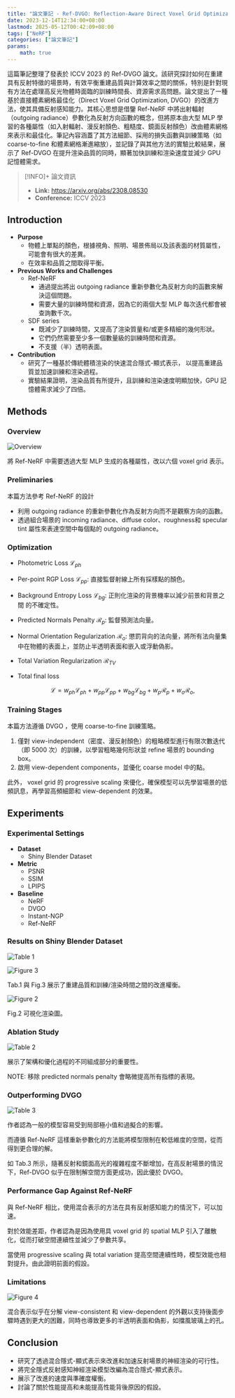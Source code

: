 ```yaml
---
title: "論文筆記 - Ref-DVGO: Reflection-Aware Direct Voxel Grid Optimization for an Improved Quality-Efficiency Trade-Off in Reflective Scene Reconstruction"
date: 2023-12-14T12:34:00+08:00
lastmod: 2025-05-12T00:42:09+08:00
tags: ["NeRF"]
categories: ["論文筆記"]
params: 
    math: true
---
```


這篇筆記整理了發表於 ICCV 2023 的 Ref-DVGO 論文。該研究探討如何在重建具有反射特徵的場景時，有效平衡重建品質與計算效率之間的關係，特別是針對現有方法在處理高反光物體時面臨的訓練時間長、資源需求高問題。論文提出了一種基於直接體素網格最佳化（Direct Voxel Grid Optimization, DVGO）的改進方法，使其具備反射感知能力。其核心思想是借鑒 Ref-NeRF 中將出射輻射（outgoing radiance）參數化為反射方向函數的概念，但將原本由大型 MLP 學習的各種屬性（如入射輻射、漫反射顏色、粗糙度、鏡面反射顏色）改由體素網格來表示和最佳化。筆記內容涵蓋了其方法細節、採用的損失函數與訓練策略（如 coarse-to-fine 和體素網格漸進縮放），並記錄了與其他方法的實驗比較結果，展示了 Ref-DVGO 在提升渲染品質的同時，顯著加快訓練和渲染速度並減少 GPU 記憶體需求。

<!--more-->

> [!INFO]+ 論文資訊
> - **Link:** https://arxiv.org/abs/2308.08530
> - **Conference:** ICCV 2023

## Introduction

- **Purpose**
    - 物體上單點的顏色，根據視⾓、照明、場景佈局以及該表⾯的材質屬性，可能會有很大的差異。
    - 在效率和品質之間取得平衡。
- **Previous Works and Challenges**
    - Ref-NeRF
        - 通過提出將出 outgoing radiance 重新參數化為反射⽅向的函數來解決這個問題。
        - 需要⼤量的訓練時間和資源，因為它的兩個⼤型 MLP 每次迭代都會被 查詢數千次。
    - SDF series
        - 既減少了訓練時間，⼜提⾼了渲染質量和/或更多精細的幾何形狀。
        - 它們仍然需要⾄少多⼀個數量級的訓練時間和資源。
        - 不⽀援（半）透明表⾯。
- **Contribution**
    - 研究了⼀種基於傳統體積渲染的快速混合隱式-顯式表示， 以提⾼重建品質並加速訓練和渲染過程。
    - 實驗結果證明，渲染品質有所提升，且訓練和渲染速度明顯加快，GPU 記憶體需求減少了四倍。

## Methods

### Overview

![Overview](https://cdn.rxchi1d.me/inktrace-files/Paper_Survey/2023-12-14-Ref-DVGO/overview.png "Overview")

將 Ref-NeRF 中需要透過大型 MLP 生成的各種屬性，改以六個 voxel grid 表示。

### Preliminaries

本篇方法參考 Ref-NeRF 的設計

- 利⽤ outgoing radiance 的重新參數化作為反射⽅向⽽不是觀察⽅向的函數。
- 透過組合場景的 incoming radiance、diffuse color、roughness和 specular tint 屬性來表達空間中每個點的 outgoing radiance。

### Optimization

- Photometric Loss $\mathcal{L}_{ph}$
- Per-point RGP Loss $\mathcal{L}_{pp}$: 直接監督射線上所有採樣點的顏色。
- Background Entropy Loss $\mathcal{L}_{bg}$: 正則化渲染的背景機率以減少前景和背景之間 的不確定性。
- Predicted Normals Penalty $\mathcal{R}_p$: 監督預測法向量。
- Normal Orientation Regularization $\mathcal{R}_o$: 懲罰背向的法向量，將所有法向量集中在物體的表⾯上，並防⽌半透明表⾯和嵌⼊或浮動偽影。
- Total Variation Regularization $\mathcal{R}_{TV}$

- Total final loss
    
    $$
        \mathcal{L} = w_{ph} \mathcal{L}_{ph} + w_{pp} \mathcal{L}_{pp} + w_{bg} \mathcal{L}_{bg} + w_{p} \mathcal{R}_{p} + w_{o} \mathcal{R}_{o},
    $$

### Training Stages

本篇方法遵循 DVGO ，使用 coarse-to-fine 訓練策略。

1. 僅對 view-independent（密度、漫反射顏⾊）的粗略模型進⾏有限次數迭代（即 5000 次）的訓練，以學習粗略幾何形狀並 refine 場景的 bounding box。
2. 啟用 view-dependent components，並優化 coarse model 中的點。

此外， voxel grid 的 progressive scaling 來優化，確保模型可以先學習場景的低頻訊息，再學習高頻細節和 view-dependent 的效果。

## Experiments

### Experimental Settings

- **Dataset**
    - Shiny Blender Dataset
- **Metric**
    - PSNR
    - SSIM
    - LPIPS
- **Baseline**
    - NeRF
    - DVGO
    - Instant-NGP
    - Ref-NeRF

### Results on Shiny Blender Dataset

![Table 1](https://cdn.rxchi1d.me/inktrace-files/Paper_Survey/2023-12-14-Ref-DVGO/table_1.png "Table 1")

![Figure 3](https://cdn.rxchi1d.me/inktrace-files/Paper_Survey/2023-12-14-Ref-DVGO/figure_3.png "Figure 3")

Tab.1 與 Fig.3 展⽰了重建品質和訓練/渲染時間之間的改進權衡。

![Figure 2](https://cdn.rxchi1d.me/inktrace-files/Paper_Survey/2023-12-14-Ref-DVGO/figure_2.png "Figure 2")

Fig.2 可視化渲染圖。

### Ablation Study

![Table 2](https://cdn.rxchi1d.me/inktrace-files/Paper_Survey/2023-12-14-Ref-DVGO/table_2.png "Table 2")

展⽰了架構和優化過程的不同組成部分的重要性。

NOTE: 移除 predicted normals penalty 會略微提⾼所有指標的表現。

### Outperforming DVGO


![Table 3](https://cdn.rxchi1d.me/inktrace-files/Paper_Survey/2023-12-14-Ref-DVGO/table_3.png "Table 3")

作者認為一般的模型容易受到局部極小值和過擬合的影響。

而遵循 Ref-NeRF 這樣重新參數化的方法能將模型限制在較低維度的空間，從而得到更合理的解。

如 Tab.3 所示，隨著反射和鏡⾯⾼光的複雜程度不斷增加，在高反射場景的情況下，Ref-DVGO 似乎在限制解空間方面更成功，因此優於 DVGO。

### Performance Gap Against Ref-NeRF

與 Ref-NeRF 相比，使用混合表示的方法在具有反射感知能力的情況下，可以加速。

對於效能差距，作者認為是因為使用具 voxel grid 的 spatial MLP 引入了離散化，從而打破空間連續性並減少了參數共享。

當使用 progressive scaling 與 total variation 提高空間連續性時，模型效能也相對提升。由此證明前面的假設。

### Limitations

![Figure 4](https://cdn.rxchi1d.me/inktrace-files/Paper_Survey/2023-12-14-Ref-DVGO/figure_4.png "Figure 4")

混合表示似乎在分解 view-consistent 和 view-dependent 的外觀以支持後面步驟時遇到更大的困難，同時也導致更多的半透明表面和偽影，如擋風玻璃上的孔。

## Conclusion

- 研究了透過混合隱式-顯式表⽰來改進和加速反射場景的神經渲染的可⾏性。
- 將完全隱式反射感知神經渲染模型改編為混合隱式-顯式表⽰。
- 展⽰了改進的速度與準確度權衡。
- 討論了關於性能提⾼和未能提⾼性能背後原因的假設。
